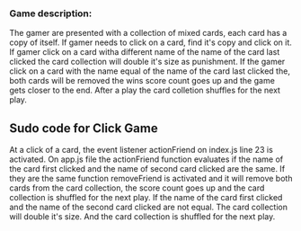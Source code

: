 
### Game description: 

The gamer are presented with a collection of mixed cards, each card has a copy of itself.
If gamer needs to click on a card, find it's copy and click on it. If gamer click on a card witha  different name of the name of the card last clicked the card collection  will double it's size as punishment. 
If the gamer click on a card with the name equal of the name of the card last clicked the, both cards will be removed the wins score count goes up and the game gets closer to the end.
After a play the card colletion shuffles for the next play.

## Sudo code for Click Game

At a click of a card, the event listener actionFriend on index.js line 23 is activated.
On app.js file the actionFriend function evaluates if the name of the card first clicked and the name of second card clicked are the same. 
If they are the same function removeFriend is activated and it will remove both cards from the card collection, the score count goes up and the card collection is shuffled for the next play. 
If the name of the card first clicked and the name of the second card clicked are not equal. The card collection will double it's size. And the card collection is shuffled for the next play.


